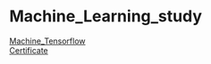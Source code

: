 # Machine_Learning_study
[Machine_Tensorflow](https://opentutorials.org/module/4966)<br>
[Certificate](https://cert.yah.ac/?d=2020.8.28&n=%EA%B0%95%EC%86%8C%EB%A6%AC&t=2&a=%EB%A8%B8%EC%8B%A0%EB%9F%AC%EB%8B%9D%EC%95%BC%ED%95%99)
